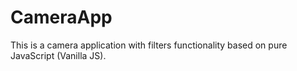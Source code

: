 # CameraApp

This is a camera application with filters functionality based on pure JavaScript (Vanilla JS).
